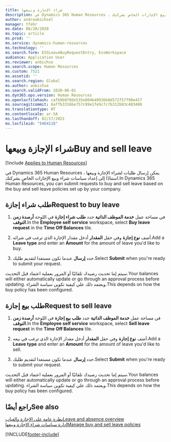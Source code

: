 ```yaml
---
title: شراء الإجازة وبيعها
description: في Dynamics 365 Human Resources ، يمكن إرسال طلبات لشراء الإجازة وبيعها استنادًا إلى إعداد سياسات شراء وبيع الإجازات الخاص بشركتك.
author: andreabichsel
manager: tfehr
ms.date: 08/20/2020
ms.topic: article
ms.prod: ''
ms.service: dynamics-human-resources
ms.technology: ''
ms.search.form: ESSLeaveBuyRequestEntry, EssWorkspace
audience: Application User
ms.reviewer: anbichse
ms.search.scope: Human Resources
ms.custom: 7521
ms.assetid: ''
ms.search.region: Global
ms.author: anbichse
ms.search.validFrom: 2020-06-01
ms.dyn365.ops.version: Human Resources
ms.openlocfilehash: cafb9b8f0de535e804b49926b8d572f57f98e457
ms.sourcegitcommit: 6affb3316be757c99e1fe9c7c7b312b93c483408
ms.translationtype: HT
ms.contentlocale: ar-SA
ms.lasthandoff: 02/17/2021
ms.locfileid: "5464118"
---
```

# <a name="buy-and-sell-leave"></a><span data-ttu-id="c5fba-103">شراء الإجازة وبيعها</span><span class="sxs-lookup"><span data-stu-id="c5fba-103">Buy and sell leave</span></span>

[!include [Applies to Human Resources](../includes/applies-to-hr.md)]

<span data-ttu-id="c5fba-104">في Dynamics 365 Human Resources ، يمكن إرسال طلبات لشراء الإجازة وبيعها استنادًا إلى إعداد سياسات شراء وبيع الإجازات الخاص بشركتك.</span><span class="sxs-lookup"><span data-stu-id="c5fba-104">In Dynamics 365 Human Resources, you can submit requests to buy and sell leave based on the buy and sell leave policies set up by your company.</span></span>  

## <a name="request-to-buy-leave"></a><span data-ttu-id="c5fba-105">طلب شراء إجازة</span><span class="sxs-lookup"><span data-stu-id="c5fba-105">Request to buy leave</span></span>

1. <span data-ttu-id="c5fba-106">في مساحة عمل **خدمة الموظف الذاتية** حدد **طلب شراء إجازة** في اللوحة **أرصدة زمن التوقف**.</span><span class="sxs-lookup"><span data-stu-id="c5fba-106">In the **Employee self service** workspace, select **Buy leave request** in the **Time Off Balances** tile.</span></span> 

2. <span data-ttu-id="c5fba-107">أضف **نوع إجازة** وفي حقل **المقدار** أدخل مقدار الإجازة الذي ترغب في شرائه.</span><span class="sxs-lookup"><span data-stu-id="c5fba-107">Add a **Leave type** and enter an **Amount** for the amount of leave you'd like to buy.</span></span> 

3. <span data-ttu-id="c5fba-108">حدد **إرسال** عندما تكون مستعدا لتقديم طلبك.</span><span class="sxs-lookup"><span data-stu-id="c5fba-108">Select **Submit** when you're ready to submit your request.</span></span> 

<span data-ttu-id="c5fba-109">سيتم إما تحديث رصيدك تلقائيًا أو المرور بعملية اعتماد قبل التحديث.</span><span class="sxs-lookup"><span data-stu-id="c5fba-109">Your balances will either automatically update or go through an approval process before updating.</span></span> <span data-ttu-id="c5fba-110">ويعتمد ذلك علي كيفية تكوين سياسة الشراء.</span><span class="sxs-lookup"><span data-stu-id="c5fba-110">This depends on how the buy policy has been configured.</span></span>

## <a name="request-to-sell-leave"></a><span data-ttu-id="c5fba-111">طلب بيع إجازة</span><span class="sxs-lookup"><span data-stu-id="c5fba-111">Request to sell leave</span></span>

1. <span data-ttu-id="c5fba-112">في مساحة عمل **خدمة الموظف الذاتية** حدد **طلب بيع إجازة** في اللوحة **أرصدة زمن التوقف**.</span><span class="sxs-lookup"><span data-stu-id="c5fba-112">In the **Employee self service** workspace, select **Sell leave request** in the **Time Off Balances** tile.</span></span> 

2. <span data-ttu-id="c5fba-113">أضف **نوع إجازة** وفي حقل **المقدار** أدخل مقدار الإجازة الذي ترغب في بيعه.</span><span class="sxs-lookup"><span data-stu-id="c5fba-113">Add a **Leave type** and enter an **Amount** for the amount of leave you'd like to sell.</span></span> 

3. <span data-ttu-id="c5fba-114">حدد **إرسال** عندما تكون مستعدا لتقديم طلبك.</span><span class="sxs-lookup"><span data-stu-id="c5fba-114">Select **Submit** when you're ready to submit your request.</span></span>

<span data-ttu-id="c5fba-115">سيتم إما تحديث رصيدك تلقائيًا أو المرور بعملية اعتماد قبل التحديث.</span><span class="sxs-lookup"><span data-stu-id="c5fba-115">Your balances will either automatically update or go through an approval process before updating.</span></span> <span data-ttu-id="c5fba-116">ويعتمد ذلك علي كيفية تكوين سياسة الشراء.</span><span class="sxs-lookup"><span data-stu-id="c5fba-116">This depends on how the buy policy has been configured.</span></span>

## <a name="see-also"></a><span data-ttu-id="c5fba-117">راجع أيضًا</span><span class="sxs-lookup"><span data-stu-id="c5fba-117">See also</span></span>

[<span data-ttu-id="c5fba-118">نظرة عامة على الإجازة والغياب</span><span class="sxs-lookup"><span data-stu-id="c5fba-118">Leave and absence overview</span></span>](hr-leave-and-absence-overview.md)</br>
[<span data-ttu-id="c5fba-119">إدارة سياسات شراء الإجازة وبيعها</span><span class="sxs-lookup"><span data-stu-id="c5fba-119">Manage buy and sell leave policies</span></span>](hr-leave-and-absence-manage-buy-and-sell-leave-policies.md)


[!INCLUDE[footer-include](../includes/footer-banner.md)]